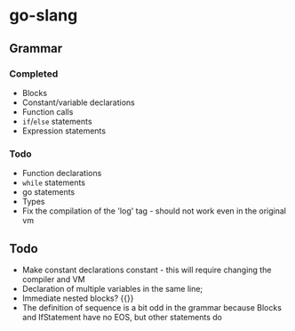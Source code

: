 # go-slang

## Grammar

### Completed

- Blocks
- Constant/variable declarations
- Function calls
- `if`/`else` statements
- Expression statements

### Todo

- Function declarations
- `while` statements
- go statements
- Types
- Fix the compilation of the 'log' tag - should not work even in the original vm


## Todo

- Make constant declarations constant - this will require changing the compiler and VM
- Declaration of multiple variables in the same line;
- Immediate nested blocks? {{}}
- The definition of sequence is a bit odd in the grammar because Blocks and IfStatement have no EOS, but other statements do
